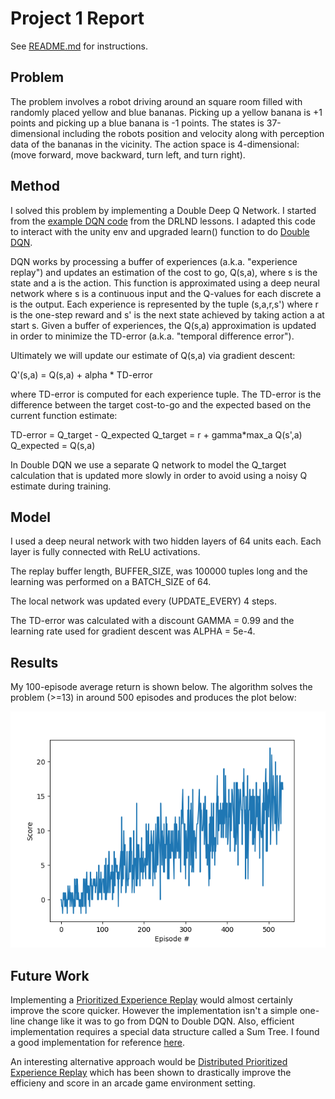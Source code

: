 # Project 1 Report

See [README.md](README.md) for instructions.

## Problem

The problem involves a robot driving around an square room filled with randomly placed yellow and blue bananas.  Picking up a yellow banana is +1 points and picking up a blue banana is -1 points.  The states is 37-dimensional including the robots position and velocity along with perception data of the bananas in the vicinity.  The action space is 4-dimensional: (move forward, move backward, turn left, and turn right).

## Method

I solved this problem by implementing a Double Deep Q Network. I started from the [example DQN code](https://github.com/udacity/deep-reinforcement-learning/tree/master/dqn) from the DRLND lessons.  I adapted this code to interact with the unity env and upgraded learn() function to do [Double DQN](https://arxiv.org/abs/1509.06461).

DQN works by processing a buffer of experiences (a.k.a. "experience replay") and updates an estimation of the cost to go, Q(s,a), where s is the state and a is the action.  This function is approximated using a deep neural network where s is a continuous input and the Q-values for each discrete a is the output.  Each experience is represented by the tuple (s,a,r,s') where r is the one-step reward and s' is the next state achieved by taking action a at start s.  Given a buffer of experiences, the Q(s,a) approximation is updated in order to minimize the TD-error (a.k.a. "temporal difference error").

Ultimately we will update our estimate of Q(s,a) via gradient descent:

Q'(s,a) = Q(s,a) + alpha * TD-error

where TD-error is computed for each experience tuple.  The TD-error is the difference between the target cost-to-go and the expected based on the current function estimate:

TD-error = Q_target - Q_expected
Q_target = r + gamma*max_a Q(s',a)
Q_expected = Q(s,a)

In Double DQN we use a separate Q network to model the Q_target calculation that is updated more slowly in order to avoid using a noisy Q estimate during training.

## Model

I used a deep neural network with two hidden layers of 64 units each.  Each layer is fully connected with ReLU activations.

The replay buffer length, BUFFER_SIZE, was 100000 tuples long and the learning was performed on a BATCH_SIZE of 64.

The local network was updated every (UPDATE_EVERY) 4 steps.

The TD-error was calculated with a discount GAMMA = 0.99 and the learning rate used for gradient descent was ALPHA = 5e-4.

## Results

My 100-episode average return is shown below.  The algorithm solves the problem (>=13) in around 500 episodes and produces the plot below:

![Image](Result.png)

## Future Work

Implementing a [Prioritized Experience Replay](https://arxiv.org/abs/1511.05952) would almost certainly improve the score quicker.  However the implementation isn't a simple one-line change like it was to go from DQN to Double DQN.  Also, efficient implementation requires a special data structure called a Sum Tree.  I found a good implementation for reference [here](https://github.com/rlcode/per).

An interesting alternative approach would be [Distributed Prioritized Experience Replay](https://arxiv.org/abs/1803.00933) which has been shown to drastically improve the efficieny and score in an arcade game environment setting.